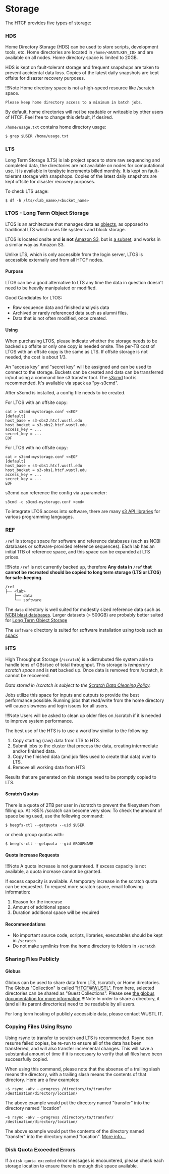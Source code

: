 # Storage

The HTCF provides five types of storage:


### HDS

Home Directory Storage (HDS) can be used to store scripts, development tools, etc.  Home directories are located in `/home/<WUSTLKEY_ID>` and are available on all nodes. Home directory space is limited to 20GB.

HDS is kept on fault-tolerant storage and frequent snapshops are taken to prevent accidental data loss.  Copies of the latest daily snapshots are kept offsite for disaster recovery purposes.

!!!Note
    Home directory space is not a high-speed resource like /scratch space.

    Please keep home directory access to a minimum in batch jobs.

By default, home directories will not be readable or writeable by other users of HTCF.  Feel free to change this default, if desired.

`/home/usage.txt` contains home directory usage:

    $ grep $USER /home/usage.txt

### LTS

Long Term Storage (LTS) is lab project space to store raw sequencing and completed data, the directories are not available on nodes for computational use.  It is available in terabyte increments billed monthly.  It is kept on fault-tolerant storage with snapshops.  Copies of the latest daily snapshots are kept offsite for disaster recovery purposes. 

To check LTS usage:

    $ df -h /lts/<lab_name>/<bucket_name>

### LTOS - Long Term Object Storage

LTOS is an architecture that manages data as [objects](https://en.wikipedia.org/wiki/Object_storage), as opposed to traditional LTS which uses file systems and block storage.

LTOS is located onsite and **is not** [Amazon S3](https://en.wikipedia.org/wiki/Amazon_S3), but is [a subset](https://docs.ceph.com/en/latest/radosgw/s3/), and works in a similar way as Amazon S3. 

Unlike LTS, which is only accessible from the login server, LTOS is accessible externally and from all HTCF nodes.

#### Purpose

LTOS can be a good alternative to LTS any time the data in question doesn't need to be heavily manipulated or modified.

Good Candidates for LTOS:

- Raw sequence data and finished analysis data
- Archived or rarely referenced data such as alumni files.
- Data that is not often modified, once created.

#### Using

When purchasing LTOS, please indicate whether the storage needs to be backed up offsite or only one copy is needed onsite.
The per-TB cost of LTOS with an offsite copy is the same as LTS.  If offsite storage is not needed, the cost is about 1/3.

An "access key" and "secret key" will be assigned and can be used to connect to the storage.
Buckets can be created and data can be transferred in/out using a command line s3 transfer tool. 
The [s3cmd](https://s3tools.org/s3cmd) tool is recommended. It's available via spack as "py-s3cmd".

After s3cmd is installed, a config file needs to be created.

For LTOS with an offsite copy:

    cat > s3cmd-mystorage.conf <<EOF
    [default]
    host_base = s3-obs2.htcf.wustl.edu
    host_bucket = s3-obs2.htcf.wustl.edu
    access_key = ...
    secret_key = ...
    EOF

For LTOS with no offsite copy:

    cat > s3cmd-mystorage.conf <<EOF
    [default]
    host_base = s3-obs1.htcf.wustl.edu
    host_bucket = s3-obs1.htcf.wustl.edu
    access_key = ...
    secret_key = ...
    EOF

s3cmd can reference the config via a parameter:

    s3cmd -c s3cmd-mystorage.conf <cmd>
    
To integrate LTOS access into software, there are many [s3 API libraries](https://docs.ceph.com/en/latest/radosgw/s3/) for various programming languages.

### REF

`/ref` is storage space for software and reference databases (such as NCBI databases or software-provided reference sequences).  Each lab has an initial 1TB of reference space, and this space can be expanded at LTS prices.

!!!Note
    `/ref` is not currently backed up, therefore **Any data in `/ref` that cannot be recreated should be copied to long term storage (LTS or LTOS) for safe-keeping.**

```
/ref
├── <lab>
    ├── data
    └── software
```

The `data` directory is well suited for modestly sized reference data such as [NCBI blast databases](ftp://ftp.ncbi.nlm.nih.gov/blast/db/).
Larger datasets (> 500GB) are probably better suited for [Long Term Object Storage](#ltos)

The `software` directory is suited for software installation using tools such as [spack](../software.md#spack)


### HTS

High Throughput Storage (`/scratch`) is a distrubuted file system able to handle tens of GBs/sec of total throughput.  This storage is *temporary scratch space* and is **not** backed up.  Once data is removed from /scratch, it cannot be recovered.

*Data stored in /scratch is subject to the [Scratch Data Cleaning Policy](../policies.md#scratch-data-cleaning).*

Jobs utilize this space for inputs and outputs to provide the best performance possible.  Running jobs that read/write from the home directory will cause slowness and login issues for all users.

!!!Note
    Users will be asked to clean up older files on /scratch if it is needed to improve system performance.

The best use of the HTS is to use a workflow similar to the following:

1.  Copy starting (raw) data from LTS to HTS.
2.  Submit jobs to the cluster that process the data, creating intermediate and/or finished data.
3.  Copy the finished data (and job files used to create that data) over to LTS.
4.  Remove all working data from HTS

Results that are generated on this storage need to be promptly copied to LTS. 

#### Scratch Quotas

There is a quota of 2TB per user in /scratch to prevent the filesystem from filling up.  At >85% /scratch can become very slow.  To check the amount of space being used, use the following command:

    $ beegfs-ctl --getquota --uid $USER

or check group quotas with:

    $ beegfs-ctl --getquota --gid GROUPNAME

#### Quota Increase Requests

!!!Note
    A quota increase is not guaranteed.  If excess capacity is not available, a quota increase cannot be granted.

If excess capacity is available.  A temporary increase in the scratch quota can be requested.  To request more scratch space, email following information:

1. Reason for the increase
2. Amount of additional space
3. Duration additional space will be required


#### Recommendations

* No important source code, scripts, libraries, executables should be kept in `/scratch`
* Do not make symlinks from the home directory to folders in `/scratch`

### Sharing Files Publicly

#### Globus

Globus can be used to share data from LTS, /scratch, or Home directories.  The Globus "Collection" is called "[HTCF@WUSTL](https://app.globus.org/collections?q=HTCF%40WUSTL&scope=all)". From here, selected directories can be shared as "Guest Collections".  Please see [the globus documentation for more information](https://docs.globus.org/how-to/get-started/)
!!!Note
    In order to share a directory, it (and all its parent directories) need to be readable by all users.

For long term hosting of publicly accessible data, please contact WUSTL IT.

### Copying Files Using Rsync

Using rsync to transfer to scratch and LTS is recommended.  Rsync can resume failed copies, be re-run to ensure all of the data has been transferred, and will also transfer incremental changes.  This will save a substantial amount of time if it is necessary to verify that all files have been successfully copied.

When using this command, please note that the absense of a trailing slash means the directory, with a trailing slash means the contents of that directory.  Here are a few examples:

~~~~
~$ rsync -aHv --progress /directory/to/transfer /destination/directory/location/
~~~~

The above example would put the directory named "transfer" into the directory named "location"

~~~~
~$ rsync -aHv --progress /directory/to/transfer/ /destination/directory/location/
~~~~

The above example would put the contents of the directory named "transfer" into the directory named "location".
[More info...](https://stackoverflow.com/questions/31278098/slashes-and-the-rsync-command)

### Disk Quota Exceeded Errors

If a `disk quota exceeded` error messages is encountered, please check each storage location to ensure there is enough disk space available.
